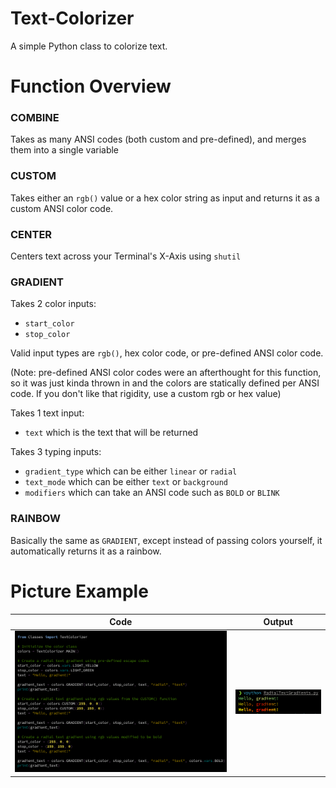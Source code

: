 # Text-Colorizer

A simple Python class to colorize text.

# Function Overview

### COMBINE
Takes as many ANSI codes (both custom and pre-defined), and merges them into a single variable

### CUSTOM
Takes either an `rgb()` value or a hex color string as input and returns it as a custom ANSI color code.

### CENTER
Centers text across your Terminal's X-Axis using `shutil`

### GRADIENT
Takes 2 color inputs:
* `start_color`
* `stop_color`

Valid input types are `rgb()`, hex color code, or pre-defined ANSI color code.

(Note: pre-defined ANSI color codes were an afterthought for this function, so it was just kinda thrown in and the colors are statically defined per ANSI code. If you don't like that rigidity, use a custom rgb or hex value)

Takes 1 text input:
* `text` which is the text that will be returned

Takes 3 typing inputs:
* `gradient_type` which can be either `linear` or `radial`
* `text_mode` which can be either `text` or `background`
* `modifiers` which can take an ANSI code such as `BOLD` or `BLINK`

### RAINBOW
Basically the same as `GRADIENT`, except instead of passing colors yourself, it automatically returns it as a rainbow.

# Picture Example
| Code | Output |
|------|--------|
| <img src="https://github.com/Korozin/Text-Colorizer/blob/main/Assets/Example.png">   | <img src="https://github.com/Korozin/Text-Colorizer/blob/main/Assets/Result.png"> |
